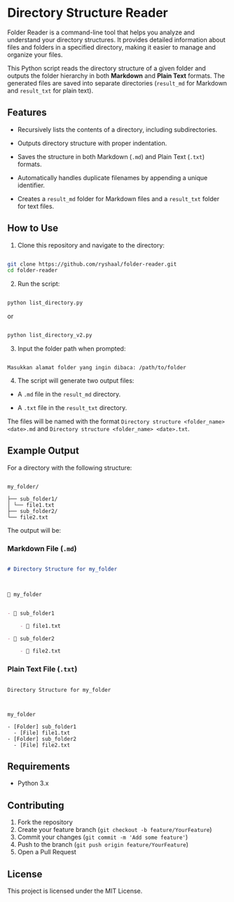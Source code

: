 
  

# Directory Structure Reader

Folder Reader is a command-line tool that helps you analyze and understand your directory structures. It provides detailed information about files and folders in a specified directory, making it easier to manage and organize your files.

This Python script reads the directory structure of a given folder and outputs the folder hierarchy in both **Markdown** and **Plain Text** formats. The generated files are saved into separate directories (`result_md` for Markdown and `result_txt` for plain text).

  

## Features

  

- Recursively lists the contents of a directory, including subdirectories.

- Outputs directory structure with proper indentation.

- Saves the structure in both Markdown (`.md`) and Plain Text (`.txt`) formats.

- Automatically handles duplicate filenames by appending a unique identifier.

- Creates a `result_md` folder for Markdown files and a `result_txt` folder for text files.

  

## How to Use

  

1. Clone this repository and navigate to the directory:

```bash

git clone https://github.com/ryshaal/folder-reader.git
cd folder-reader

```

  

2. Run the script:

```bash

python list_directory.py

```
or
```bash

python list_directory_v2.py

```

  

3. Input the folder path when prompted:

```

Masukkan alamat folder yang ingin dibaca: /path/to/folder

```

  

4. The script will generate two output files:

- A `.md` file in the `result_md` directory.

- A `.txt` file in the `result_txt` directory.

  

The files will be named with the format `Directory structure <folder_name> <date>.md` and `Directory structure <folder_name> <date>.txt`.

  

## Example Output

  

For a directory with the following structure:

  

```

my_folder/

├── sub_folder1/
│ └── file1.txt
├── sub_folder2/
└── file2.txt

```

  

The output will be:

  

### Markdown File (`.md`)

  

```md

# Directory Structure for my_folder

  

📁 my_folder


- 📁 sub_folder1

    - 📄 file1.txt

- 📁 sub_folder2

    - 📄 file2.txt

```

  

### Plain Text File (`.txt`)

  

```

Directory Structure for my_folder

  

my_folder

- [Folder] sub_folder1
  - [File] file1.txt
- [Folder] sub_folder2
  - [File] file2.txt

```

  

## Requirements

  

- Python 3.x


## Contributing

1. Fork the repository
2. Create your feature branch (`git checkout -b feature/YourFeature`)
3. Commit your changes (`git commit -m 'Add some feature'`)
4. Push to the branch (`git push origin feature/YourFeature`)
5. Open a Pull Request


## License

  

This project is licensed under the MIT License.
